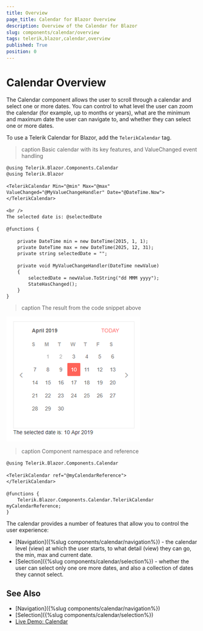 ```yaml
---
title: Overview
page_title: Calendar for Blazor Overview
description: Overview of the Calendar for Blazor
slug: components/calendar/overview
tags: telerik,blazor,calendar,overview
published: True
position: 0
---
```


# Calendar Overview

The Calendar component allows the user to scroll through a calendar and select one or more dates. You can control to what level the user can zoom the calendar (for example, up to months or years), what are the minimum and maximum date the user can navigate to, and whether they can select one or more dates.

To use a Telerik Calendar for Blazor, add the `TelerikCalendar` tag.

>caption Basic calendar with its key features, and ValueChanged event handling

````CSHTML
@using Telerik.Blazor.Components.Calendar
@using Telerik.Blazor

<TelerikCalendar Min="@min" Max="@max" ValueChanged="@MyValueChangeHandler" Date="@DateTime.Now">
</TelerikCalendar>

<br />
The selected date is: @selectedDate

@functions {

    private DateTime min = new DateTime(2015, 1, 1);
    private DateTime max = new DateTime(2025, 12, 31);
    private string selectedDate = "";

    private void MyValueChangeHandler(DateTime newValue)
    {
        selectedDate = newValue.ToString("dd MMM yyyy");
        StateHasChanged();
    }
}

````

>caption The result from the code snippet above

![](images/basic-calendar.png)

>caption Component namespace and reference

````CSHTML
@using Telerik.Blazor.Components.Calendar

<TelerikCalendar ref="@myCalendarReference">
</TelerikCalendar>

@functions {
	Telerik.Blazor.Components.Calendar.TelerikCalendar myCalendarReference;
}
````
The calendar provides a number of features that allow you to control the user experience:

* [Navigation]({%slug components/calendar/navigation%}) - the calendar level (view) at which the user starts, to what detail (view) they can go, the min, max and current date.
* [Selection]({%slug components/calendar/selection%}) - whether the user can select only one ore more dates, and also a collection of dates they cannot select.

## See Also

  * [Navigation]({%slug components/calendar/navigation%})
  * [Selection]({%slug components/calendar/selection%})
  * [Live Demo: Calendar](https://demos.telerik.com/blazor/calendar/index)
